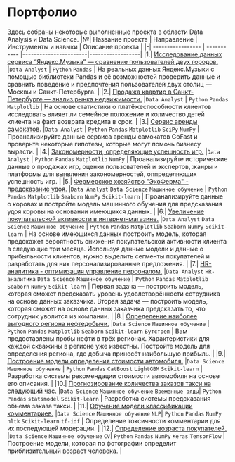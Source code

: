 # Портфолио


Здесь собраны некоторые выполненные проекта в области Data Analysis и Data Science.
|№| Название проекта  | Направление | Инструменты и навыки  | Описание проекта | 
|-| ----------------- | ----------- |-----------------------|------------------|
|1.| [Исследование данных сервиса “Яндекс.Музыка” — сравнение пользователей двух городов.](https://github.com/GermanRode2000/yandex_practicum/tree/main/yandex-music) |`Data Analyst`  |    `Python` `Pandas`     | На реальных данных Яндекс.Музыки c помощью библиотеки Pandas и её возможностей проверить данные и сравнить поведение и предпочтения пользователей двух столиц — Москвы и Санкт-Петербурга.      |
|2.| [Продажа квартир в Санкт-Петербурге — анализ рынка недвижимости.](https://github.com/GermanRode2000/yandex_practicum/tree/main/real-estate-market) |`Data Analyst`  |    `Python` `Pandas` `Matplotlib`     | На основе статистики о платёжеспособности клиентов исследовать влияет ли семейное положение и количество детей клиента на факт возврата кредита в срок.      |
|3.| [Сервис аренды самокатов.](https://github.com/GermanRode2000/yandex_practicum/tree/main/scooter-service) |`Data Analyst`  |   `Python` `Pandas` `Matplotlib` `SciPy` `NumPy`     | Проанализируйте данные сервиса аренды самокатов GoFast и проверьте некоторые гипотезы, которые могут помочь бизнесу вырасти.      |
|4.| [Закономерности, определяющие успешность игр.](https://github.com/GermanRode2000/yandex_practicum/tree/main/success-of-the-games) |`Data Analyst`  |   `Python` `Pandas` `Matplotlib` `NumPy`     | Проанализируйте исторические данные о продажах игр, оценки пользователей и экспертов, жанры и платформы для выявления закономерностей, оппределяющих успешность игр.      |
|5.| [Фермерское хозяйство "ЭкоФерма" - предсказание удоя.](https://github.com/GermanRode2000/yandex_practicum/tree/main/ferma-cow) |`Data Analyst` `Data Science` `Машинное обучение` |   `Python` `Pandas` `Matplotlib` `Seaborn` `NumPy` `Scikit-learn`    | Проанализируйте данные о коровах и постройте модель машинного обучения для предсказания удоя коровы на основании имеющихся данных.      |
|6.| [Увеличение покупательской активности в интернет-магазине.](https://github.com/GermanRode2000/yandex_practicum/tree/main/customer-activity) |`Data Analyst` `Data Science` `Машинное обучение` |   `Python` `Pandas` `Matplotlib` `Seaborn` `NumPy` `Scikit-learn`     | На основе имеющихся данных построить модель, которая предскажет вероятность снижения покупательской активности клиента в следующие три месяца. Используя данные модели и данные о прибыльности клиентов, нужно выделить сегменты покупателей и разработать для них персонализированные предложения. |
|7.| [HR-аналитика - оптимизация управление персоналом.](https://github.com/GermanRode2000/yandex_practicum/tree/main/employee-satisfaction) |`Data Analyst` `HR-аналитика` `Data Science` `Машинное обучение` |   `Python` `Pandas` `Matplotlib` `Seaborn` `NumPy` `Scikit-learn`     | Первая задача — построить модель, которая сможет предсказать уровень удовлетворённости сотрудника на основе данных заказчика. Вторая задача — построить модель, которая сможет на основе данных заказчика предсказать то, что сотрудник уволится из компании. |
|8.| [Определение наиболее выгодного региона нефтедобычи.](https://github.com/GermanRode2000/yandex_practicum/tree/main/oil-well-selection) |`Data Science` `Машинное обучение` |   `Python` `Pandas` `Matplotlib` `Seaborn` `Scikit-learn` `Бутстреп`     | Вам предоставлены пробы нефти в трёх регионах. Характеристики для каждой скважины в регионе уже известны. Постройте модель для определения региона, где добыча принесёт наибольшую прибыль. |
|9.| [Построение модели определения стоимости автомобиля.](https://github.com/GermanRode2000/yandex_practicum/tree/main/car-valuation) |`Data Science` `Машинное обучение` |   `Python` `Pandas` `CatBoost` `LightGBM` `Scikit-learn`     | Разработка системы рекомендации стоимости автомобиля на основе его описания. |
|10.| [Прогнозирование количества заказов такси на следующий час.](https://github.com/GermanRode2000/yandex_practicum/tree/main/taxi-order-forecast) |`Data Science` `Машинное обучение` `Временные ряды`|   `Python` `Pandas` `statsmodel` `Scikit-learn`     | Разработка системы предсказания объема заказа такси. |
|11.| [Обучение модели классификации комментариев.](https://github.com/GermanRode2000/yandex_practicum/tree/main/toxic-comments) |`Data Science` `Машинное обучение` `NLP`|   `Python` `Pandas` `NumPy` `nltk` `Scikit-learn` `tf-idf`     | Определение токсичности комментарии для их последующей модерации. |
|12.| [Определение возраста покупателей.](https://github.com/GermanRode2000/yandex_practicum/tree/main/age-determination-cv) |`Data Science` `Машинное обучение` `CV`|   `Python` `Pandas` `NumPy` `Keras` `TensorFlow`     | Построение модели, которая по фотографии определит приблизительный возраст человека. |
